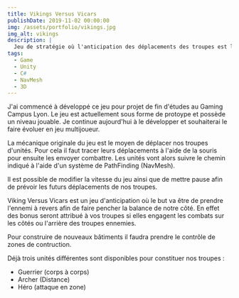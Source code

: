 ```yaml
---
title: Vikings Versus Vicars
publishDate: 2019-11-02 00:00:00
img: /assets/portfolio/vikings.jpg
img_alt: vikings
description: |
  Jeu de stratégie où l'anticipation des déplacements des troupes est la priorité afin de repousser l'invasion viking.
tags:
  - Game
  - Unity
  - C#
  - NavMesh
  - 3D
---
```


J'ai commencé à développé ce jeu pour projet de fin d'études au Gaming Campus Lyon. 
Le jeu est actuellement sous forme de protoype et possède un niveau jouable. 
Je continue aujourd'hui à le développer et souhaiterai le faire évoluer en jeu multijoueur.

La mécanique originale du jeu est le moyen de déplacer nos troupes d'unités.
Pour cela il faut tracer leurs déplacements à l'aide de la souris pour ensuite les envoyer combattre. Les unités vont alors suivre le chemin indiqué à l'aide d'un système de PathFinding (NavMesh).

Il est possible de modifier la vitesse du jeu ainsi que de mettre pause afin de prévoir les futurs déplacements de nos troupes.

Viking Versus Vicars est un jeu d'anticipation où le but va être de prendre l'ennemi à revers afin de faire pencher la balance de notre côté.
En effet des bonus seront attribué à vos troupes si elles engagent les combats sur les côtés ou l'arrière des troupes ennemies.

Pour construire de nouveaux bâtiments il faudra prendre le contrôle de zones de contruction.

Déjà trois unités différentes sont disponibles pour constituer nos troupes : 
* Guerrier (corps à corps)
* Archer (Distance)
* Héro (attaque en zone)


